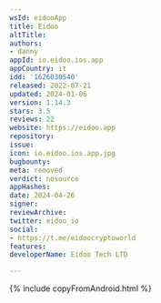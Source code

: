 ```yaml
---
wsId: eidooApp
title: Eidoo
altTitle: 
authors:
- danny
appId: io.eidoo.ios.app
appCountry: it
idd: '1626030540'
released: 2022-07-21
updated: 2024-01-06
version: 1.14.3
stars: 3.5
reviews: 22
website: https://eidoo.app
repository: 
issue: 
icon: io.eidoo.ios.app.jpg
bugbounty: 
meta: removed
verdict: nosource
appHashes: 
date: 2024-04-26
signer: 
reviewArchive: 
twitter: eidoo_io
social:
- https://t.me/eidoocryptoworld
features: 
developerName: Eidoo Tech LTD

---
```


{% include copyFromAndroid.html %}
